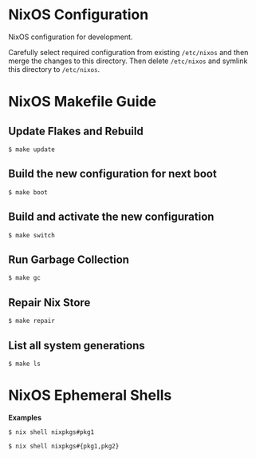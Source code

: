 # NixOS Configuration

NixOS configuration for development.

Carefully select required configuration from existing `/etc/nixos` and then merge the changes to this directory. Then delete `/etc/nixos` and symlink this directory to `/etc/nixos`.

# NixOS Makefile Guide

## Update Flakes and Rebuild

    $ make update

## Build the new configuration for next boot

    $ make boot

## Build and activate the new configuration

    $ make switch

## Run Garbage Collection

    $ make gc

## Repair Nix Store

    $ make repair

## List all system generations

    $ make ls

# NixOS Ephemeral Shells

**Examples**

    $ nix shell nixpkgs#pkg1

    $ nix shell nixpkgs#{pkg1,pkg2}
